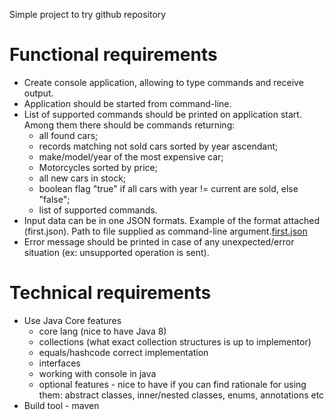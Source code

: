 Simple project to try github repository

# Functional requirements
* Create console application, allowing to type commands and receive output.
* Application should be started from command-line.
* List of supported commands should be printed on application start. Among them there should be commands returning:
    - all found cars;
    - records matching not sold cars sorted by year ascendant;
    - make/model/year of the most expensive car;
    - Motorcycles sorted by price;
    - all new cars in stock;
    - boolean flag "true" if all cars with year != current are sold, else "false";
    - list of supported commands.
* Input data can be in one JSON formats. Example of the format attached (first.json). Path to file supplied as command-line argument.[first.json](uploads/c7de356558619ed59b32e53a6f32dc54/first.json)
* Error message should be printed in case of any unexpected/error situation (ex: unsupported operation is sent).

# Technical requirements
* Use Java Core features
  * core lang (nice to have Java 8)
  * collections (what exact collection structures is up to implementor)
  * equals/hashcode correct implementation
  * interfaces
  * working with console in java
  * optional features - nice to have if you can find rationale for using them: abstract classes, inner/nested classes, enums, annotations etc
* Build tool - maven
